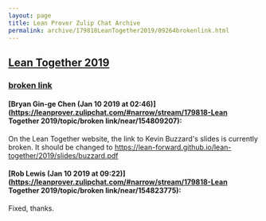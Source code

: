 ```yaml
---
layout: page
title: Lean Prover Zulip Chat Archive 
permalink: archive/179818LeanTogether2019/09264brokenlink.html
---
```


## [Lean Together 2019](index.html)
### [broken link](09264brokenlink.html)

#### [Bryan Gin-ge Chen (Jan 10 2019 at 02:46)](https://leanprover.zulipchat.com/#narrow/stream/179818-Lean Together 2019/topic/broken link/near/154809207):
On the Lean Together website, the link to Kevin Buzzard's slides is currently broken. It should be changed to https://lean-forward.github.io/lean-together/2019/slides/buzzard.pdf

#### [Rob Lewis (Jan 10 2019 at 09:22)](https://leanprover.zulipchat.com/#narrow/stream/179818-Lean Together 2019/topic/broken link/near/154823775):
Fixed, thanks.

